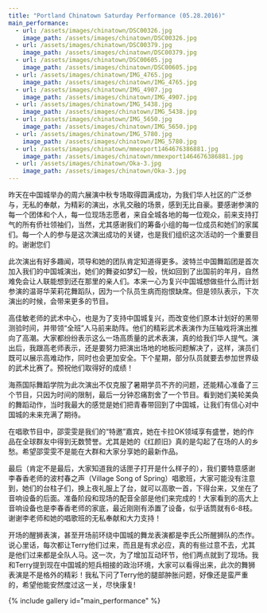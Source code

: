 ```yaml
---
title: "Portland Chinatown Saturday Performance (05.28.2016)"
main_performance:
  - url: /assets/images/chinatown/DSC00326.jpg
    image_path: /assets/images/chinatown/DSC00326.jpg
  - url: /assets/images/chinatown/DSC00379.jpg
    image_path: /assets/images/chinatown/DSC00379.jpg
  - url: /assets/images/chinatown/DSC00605.jpg
    image_path: /assets/images/chinatown/DSC00605.jpg
  - url: /assets/images/chinatown/IMG_4765.jpg
    image_path: /assets/images/chinatown/IMG_4765.jpg
  - url: /assets/images/chinatown/IMG_4907.jpg
    image_path: /assets/images/chinatown/IMG_4907.jpg
  - url: /assets/images/chinatown/IMG_5438.jpg
    image_path: /assets/images/chinatown/IMG_5438.jpg
  - url: /assets/images/chinatown/IMG_5650.jpg
    image_path: /assets/images/chinatown/IMG_5650.jpg
  - url: /assets/images/chinatown/IMG_5780.jpg
    image_path: /assets/images/chinatown/IMG_5780.jpg
  - url: /assets/images/chinatown/mmexport1464676386881.jpg
    image_path: /assets/images/chinatown/mmexport1464676386881.jpg
  - url: /assets/images/chinatown/Oka-3.jpg
    image_path: /assets/images/chinatown/Oka-3.jpg
---
```


昨天在中国城举办的周六展演中秋专场取得圆满成功，为我们华人社区的广泛参与，无私的奉献，为精彩的演出，水乳交融的场景，感到无比自豪。要感谢参演的每一个团体和个人，每一位现场志愿者，来自全城各地的每一位观众，前来支持打气的所有侨社领袖们，当然，尤其感谢我们的筹备小组的每一位成员和她们的家属们。每一个人的参与是这次演出成功的关键，也是我们组织这次活动的一个重要目的。谢谢您们

此次演出有好多趣闻，项导和她的团队肯定知道得更多。波特兰中国舞蹈团是首次加入我们的中国城演出，她们的舞姿如梦幻一般，恍如回到了出国前的年月，自然难免会让人联能想到还在那里的亲人们。本来一心为复兴中国城想做些什么而计划参演的温哥华茉莉花舞蹈队，因为一个队员生病而抱恨缺席。但是领队表示，下次演出的时候，会带来更多的节目。

高佳敏老师的武术中心，也是为了支持中国城复兴，而改变他们原本计划好的黑带测验时间，并带领“全班”人马前来助阵。他们的精彩武术表演作为压轴戏将演出推向了高潮。大家都纷纷表示这么一场高质量的武术表演，真的给我们华人提气。演出后，我跟高老师表示，还是要努力把演出场地的地板问题解决了，这样，演员们既可以展示高难动作，同时也会更加安全。下个星期，部分队员就要去参加世界级的武术比赛了。预祝他们取得好的成绩！

海燕国际舞蹈学院为此次演出不仅克服了暑期学员不齐的问题，还能精心准备了三个节目，只因为时间的限制，最后一分钟忍痛割舍了一个节目。看到她们美轮美奂的舞蹈动作，当时我最大的感觉是她们把青春带回到了中国城，让我们有信心对中国城的未来充满了期待。

在唱歌节目中，邵雯雯是我们的“特邀”嘉宾，她在卡拉OK领域享有盛誉，她的作品在全球群友中得到无数赞誉。尤其是她的《红颜旧》真的是勾起了在场的人的乡愁。希望邵雯雯不是能在大群和大家分享她的最新作品。

最后（肯定不是最后，大家知道我的话匣子打开是什么样子的），我们要特意感谢李春香老师的波村春之声（Village Song of Spring）唱歌班，大家可能没有注意到，她们的台柱子们，换上夜礼服上了台，就可以高歌一首，下得台来，又坐在了音响设备的后面。准备阶段和现场的配音全部是他们来完成的！大家看到的高大上音响设备也是李春香老师的家底，最近刚刚有添置了设备，似乎话筒就有6-8枝。谢谢李老师和她的唱歌班的无私奉献和大力支持！

开场的醒狮表演，甚至开场前环绕中国城的舞龙表演都是李氏公所醒狮队的杰作。说心里话，每次都让Terry他们过来，而且是有求必应，真的有些过意不去，尤其是他们过来都是全队人马。这一次，为了增加互动环节，他们两点就到了现场。我和Terry提到现在中国城的短兵相接的政治环境，大家可以看得出来，此次的舞狮表演是不是格外的精彩！我私下问了Terry他的腿部肿胀问题，好像还是蛮严重的，希望他能安然度过这一关，尽快康复!

{% include gallery id="main_performance" %}
